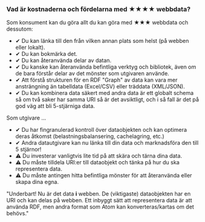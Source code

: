 ### Vad är kostnaderna och fördelarna med <span class="stars-inline">&#x2605;&#x2605;&#x2605;&#x2605;</span> webbdata?

Som konsument kan du göra allt du kan göra med <span class="stars-inline">&#x2605;&#x2605;&#x2605;</span> webbdata och dessutom:

- &#10004; Du kan länka till den från vilken annan plats som helst (på webben eller lokalt).
- &#10004; Du kan bokmärka det.
- &#10004; Du kan återanvända delar av datan.
- &#10004; Du kanske kan återanvända befintliga verktyg och bibliotek, även om de bara förstår delar av det mönster som utgivaren använde.
- &#10004; Att förstå strukturen för en RDF "Graph" av data kan vara mer ansträngning än tabelldata (Excel/CSV) eller träddata (XML/JSON).
- &#10004; Du kan kombinera data säkert med andra data är ett globalt schema så om två saker har samma URI så är det avsiktligt, och i så fall är det på god väg att bli 5-stjärniga data.

Som utgivare &hellip;

- &#10004; Du har fingranulerad kontroll över dataobjekten och kan optimera deras åtkomst (belastningsbalansering, cachelagring, etc.)
- &#10004; Andra datautgivare kan nu länka till din data och marknadsföra den till 5 stjärnor!
- &#9888; Du investerar vanligtvis lite tid på att skära och tärna dina data.
- &#9888; Du måste tilldela URI:er till dataobjekt och tänka på hur du ska representera data.
- &#9888; Du måste antingen hitta befintliga mönster för att återanvända eller skapa dina egna.

"Underbart! Nu är det data **i** webben. De (viktigaste) dataobjekten har en URI och kan delas på webben. Ett inbyggt sätt att representera data är att använda RDF, men andra format som Atom kan konverteras/kartas om det behövs."
